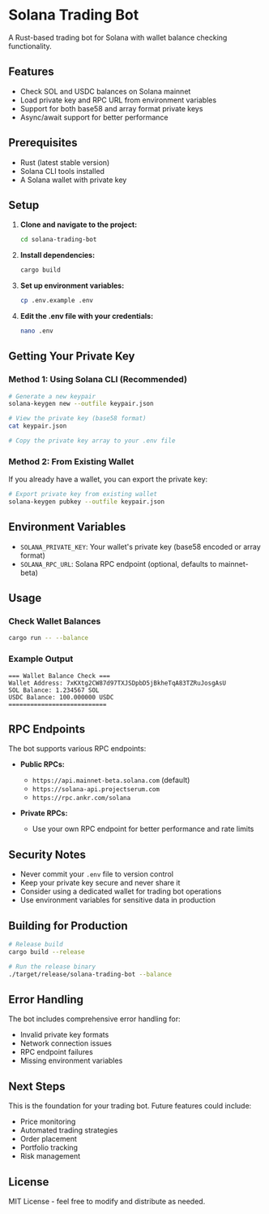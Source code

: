# Solana Trading Bot

A Rust-based trading bot for Solana with wallet balance checking functionality.

## Features

- Check SOL and USDC balances on Solana mainnet
- Load private key and RPC URL from environment variables
- Support for both base58 and array format private keys
- Async/await support for better performance

## Prerequisites

- Rust (latest stable version)
- Solana CLI tools installed
- A Solana wallet with private key

## Setup

1. **Clone and navigate to the project:**
   ```bash
   cd solana-trading-bot
   ```

2. **Install dependencies:**
   ```bash
   cargo build
   ```

3. **Set up environment variables:**
   ```bash
   cp .env.example .env
   ```

4. **Edit the .env file with your credentials:**
   ```bash
   nano .env
   ```

## Getting Your Private Key

### Method 1: Using Solana CLI (Recommended)
```bash
# Generate a new keypair
solana-keygen new --outfile keypair.json

# View the private key (base58 format)
cat keypair.json

# Copy the private key array to your .env file
```

### Method 2: From Existing Wallet
If you already have a wallet, you can export the private key:
```bash
# Export private key from existing wallet
solana-keygen pubkey --outfile keypair.json
```

## Environment Variables

- `SOLANA_PRIVATE_KEY`: Your wallet's private key (base58 encoded or array format)
- `SOLANA_RPC_URL`: Solana RPC endpoint (optional, defaults to mainnet-beta)

## Usage

### Check Wallet Balances
```bash
cargo run -- --balance
```

### Example Output
```
=== Wallet Balance Check ===
Wallet Address: 7xKXtg2CW87d97TXJSDpbD5jBkheTqA83TZRuJosgAsU
SOL Balance: 1.234567 SOL
USDC Balance: 100.000000 USDC
===========================
```

## RPC Endpoints

The bot supports various RPC endpoints:

- **Public RPCs:**
  - `https://api.mainnet-beta.solana.com` (default)
  - `https://solana-api.projectserum.com`
  - `https://rpc.ankr.com/solana`

- **Private RPCs:**
  - Use your own RPC endpoint for better performance and rate limits

## Security Notes

- Never commit your `.env` file to version control
- Keep your private key secure and never share it
- Consider using a dedicated wallet for trading bot operations
- Use environment variables for sensitive data in production

## Building for Production

```bash
# Release build
cargo build --release

# Run the release binary
./target/release/solana-trading-bot --balance
```

## Error Handling

The bot includes comprehensive error handling for:
- Invalid private key formats
- Network connection issues
- RPC endpoint failures
- Missing environment variables

## Next Steps

This is the foundation for your trading bot. Future features could include:
- Price monitoring
- Automated trading strategies
- Order placement
- Portfolio tracking
- Risk management

## License

MIT License - feel free to modify and distribute as needed. 